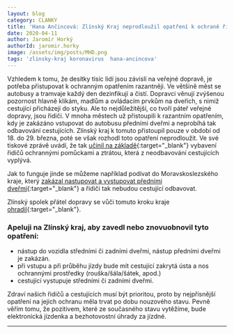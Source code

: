 ```yaml
---
layout: blog
category: CLANKY
title: 'Hana Ančincová: Zlínský Kraj neprodloužil opatření k ochraně řidičů. Vůči tomuto rozhodnuti se ohrazuje i Zlínský spolek přátel dopravy.'
date: 2020-04-11
author: Jaromír Horký
authorId: jaromir.horky
image: /assets/img/posts/MHD.png
tags: 'zlinsky-kraj koronavirus  hana-ancincova'
---
```

Vzhledem k tomu, že desítky tisíc lidí jsou závislí na veřejné dopravě, je potřeba přistupovat k ochranným opatřením razantněji. Ve většině měst se autobusy a tramvaje každý den dezinfikují a čistí. Dopravci věnují zvýšenou pozornost hlavně klikám, madlům a ovládacím prvkům na dveřích, s nimiž cestující přicházejí do styku. Ale to nejdůležitější, co tvoří páteř veřejné dopravy, jsou řidiči. V mnoha městech už přistoupili k razantním opatřením, kdy je zakázáno vstupovat do autobusu předními dveřmi a neprobíhá tak odbavování cestujících. Zlínský kraj k tomuto přistoupil pouze v období od 18. do 29. března, poté se však rozhodl toto opatření neprodloužit. Ve své tiskové zprávě uvádí, že tak [učinil na základě](https://www.kr-zlinsky.cz/hejtman-cunek-pomohli-jsme-dopravcum-preklenout-kriticke-obdobi-dale-vybavovat-ridice-autobusu-je-jiz-jejich-povinnosti-aktuality-16189.html){:target="_blank"}   vybavení řidičů ochrannými pomůckami a ztrátou, která z neodbavování cestujících vyplývá. 

Jak to funguje jinde se můžeme například podívat do Moravskoslezského kraje, který [zakázal nastupovat a vystupovat předními dveřmi](https://www.msk.cz/cz/doprava/kvuli-ochrane-ridicu-verejnych-autobusu-kraj-zakazal-nastupovat-prednimi-dvermi--jizdne-se-neplati--145308/){:target="_blank"} a řidiči tak nebudou cestující odbavovat. 

Zlínský spolek přátel dopravy se vůči tomuto kroku kraje [ohradil](https://www.facebook.com/zoosdkromeriz/photos/a.1916791931879966/3194859357406544/?type=3&theater){:target="_blank"}.

### Apeluji na Zlínský kraj, aby zavedl nebo znovuobnovil tyto opatření: 

* nástup do vozidla středními či zadními dveřmi, nástup předními dveřmi je zakázán. 
* při vstupu a při průběhu jízdy bude mít cestující zakrytá ústa a nos ochrannými prostředky (rouška/šála/šátek, apod.)
* cestující vystupuje středními či zadními dveřmi.

Zdraví našich řidičů a cestujících musí být prioritou, proto by nejpřísnější opatření na jejich ochranu měla trvat po dobu nouzového stavu.
Pevně věřím tomu, že pozitivem, které ze současného stavu vytěžíme, bude elektronická jízdenka a bezhotovostní úhrady za jízdné. 

---
